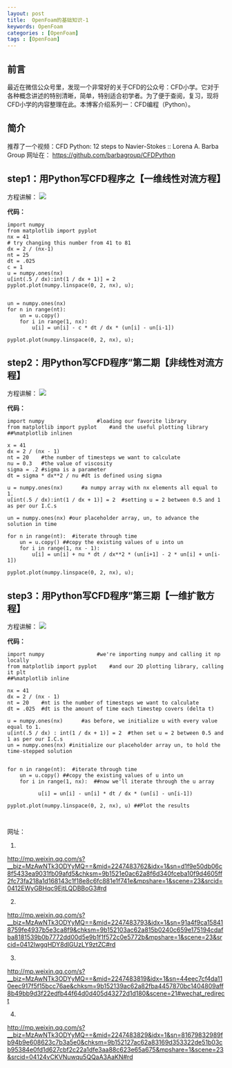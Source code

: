 ```yaml
---
layout: post
title:  OpenFoam的基础知识-1
keywords: OpenFoam
categories : [OpenFoam]
tags : [OpenFoam]
---
```


## 前言
最近在微信公众号里，发现一个非常好的关于CFD的公众号：CFD小学。它对于各种概念讲述的特别清晰，简单，特别适合初学者。为了便于查阅，复习，现将CFD小学的内容整理在此。本博客介绍系列一：CFD编程（Python）。
## 简介
推荐了一个视频：CFD Python: 12 steps to Navier-Stokes :: Lorena A. Barba Group
网址在： https://github.com/barbagroup/CFDPython

## step1：用Python写CFD程序之【一维线性对流方程】

方程讲解：
![](/images/OpenFoam/basicKnowledge/1.png)

**代码：**
```
import numpy
from matplotlib import pyplot 
nx = 41 
# try changing this number from 41 to 81
dx = 2 / (nx-1)
nt = 25    
dt = .025  
c = 1 
u = numpy.ones(nx)      
u[int(.5 / dx):int(1 / dx + 1)] = 2  
pyplot.plot(numpy.linspace(0, 2, nx), u);


un = numpy.ones(nx) 
for n in range(nt):  
    un = u.copy() 
    for i in range(1, nx): 
        u[i] = un[i] - c * dt / dx * (un[i] - un[i-1]) 

pyplot.plot(numpy.linspace(0, 2, nx), u);
```


## step2：用Python写CFD程序”第二期【非线性对流方程】
方程讲解：
![](/images/OpenFoam/basicKnowledge/2.png)

**代码：**
```
import numpy                 #loading our favorite library
from matplotlib import pyplot    #and the useful plotting library
##%matplotlib inlinen

x = 41
dx = 2 / (nx - 1)
nt = 20    #the number of timesteps we want to calculate
nu = 0.3   #the value of viscosity
sigma = .2 #sigma is a parameter
dt = sigma * dx**2 / nu #dt is defined using sigma

u = numpy.ones(nx)      #a numpy array with nx elements all equal to 1.
u[int(.5 / dx):int(1 / dx + 1)] = 2  #setting u = 2 between 0.5 and 1 as per our I.C.s

un = numpy.ones(nx) #our placeholder array, un, to advance the solution in time

for n in range(nt):  #iterate through time
    un = u.copy() ##copy the existing values of u into un
    for i in range(1, nx - 1):
        u[i] = un[i] + nu * dt / dx**2 * (un[i+1] - 2 * un[i] + un[i-1])
        
pyplot.plot(numpy.linspace(0, 2, nx), u);
```
## step3：用Python写CFD程序”第三期【一维扩散方程】

方程讲解：
![](/images/OpenFoam/basicKnowledge/3.png)

**代码：**
```
import numpy                 #we're importing numpy and calling it np locally
from matplotlib import pyplot    #and our 2D plotting library, calling it plt
##%matplotlib inline

nx = 41
dx = 2 / (nx - 1)
nt = 20    #nt is the number of timesteps we want to calculate
dt = .025  #dt is the amount of time each timestep covers (delta t)

u = numpy.ones(nx)      #as before, we initialize u with every value equal to 1.
u[int(.5 / dx) : int(1 / dx + 1)] = 2  #then set u = 2 between 0.5 and 1 as per our I.C.s
un = numpy.ones(nx) #initialize our placeholder array un, to hold the time-stepped solution


for n in range(nt):  #iterate through time
    un = u.copy() ##copy the existing values of u into un
    for i in range(1, nx):  ##now we'll iterate through the u array 
      
          u[i] = un[i] - un[i] * dt / dx * (un[i] - un[i-1]) 

pyplot.plot(numpy.linspace(0, 2, nx), u) ##Plot the results



```



网址：

1.
http://mp.weixin.qq.com/s?__biz=MzAwNTk3ODYyMQ==&mid=2247483762&idx=1&sn=d1f9e50db06c8f5433ea9031fb09afd5&chksm=9b1521e0ac62a8f6d340fceba10f9d4605ff2fc73fa218a1d168143c1f18e8c6fc881e1f741e&mpshare=1&scene=23&srcid=0412EWyGBHqc9EjtLQDBBoG3#rd

2.
http://mp.weixin.qq.com/s?__biz=MzAwNTk3ODYyMQ==&mid=2247483793&idx=1&sn=91a4f9ca158418759fe4937b5e3ca8f9&chksm=9b152103ac62a815b0240c659e175194cdafba8181539b0b7772dd00d5e9b1f1f572c0e5772b&mpshare=1&scene=23&srcid=0412IwgqHDY8dlGUzLY9ztZC#rd

3.
http://mp.weixin.qq.com/s?__biz=MzAwNTk3ODYyMQ==&mid=2247483819&idx=1&sn=44eec7cf4da110eec917f5f15bcc76ae&chksm=9b152139ac62a82fba4457870bc1404809aff8b49bb9d3f22edfb44f64d0d405d43272d1d180&scene=21#wechat_redirect

4.
http://mp.weixin.qq.com/s?__biz=MzAwNTk3ODYyMQ==&mid=2247483829&idx=1&sn=81679832989fb94b9e608623c7b3a5e0&chksm=9b152127ac62a83169d353322de51b03cb95384e0fd1d627cbf2c22a1dfe3aa88c623e65a675&mpshare=1&scene=23&srcid=04124vCKVNuwqu5QQaA3AaKN#rd








